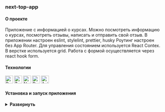 ### next-top-app

#### О проекте
 
 Приложение с информацией о курсах. Можно посмотреть информацию о курсах, посмотреть отзывы, написать и отправить свой отзыв.
 В приложении настроен eslint, stylelint, prettier, husky
 Роутинг настроен без App Router. 
 Для управления состоянием используется React Contex.
 В верстке используется grid. Работа с формой осуществляется через react hook form. 

#### Технологии

<div>
  <img height='25px' src="https://img.shields.io/badge/React-20232A??style=plastic&logo=react&logoColor=61DAFB" alt="React">
  <img height='25px' src="https://img.shields.io/badge/TypeScript-20232A??style=plastic&logo=typescript&logoColor=3178C6" alt="TypeScript">
  <img height='25px' src="https://img.shields.io/badge/Next.js-20232A??style=plastic&logo=nextdotjs&logoColor=000000" alt="Nextjs.">
  <img height='25px' src="https://img.shields.io/badge/React Hook Form-20232A??style=for-the-badge&logo=ReactHookForm&logoColorEC5990" alt="ReactHookForm">
  <img height='25px' src="https://img.shields.io/badge/Axios-20232A??style=for-the-badge&logo=Axios&logoColor=5A29E4" alt="Axios">
</div>

#### Установка и запуск приложения

<details><summary><b>Развернуть</b></summary>

Клонировать репозиторий:

    git clone https://github.com/Mariyazakharova73/next-top-app.git

Установить зависимости:

    npm install

Запустить проект:

    npm run dev

</details>

<!-- [Ссылка на проект next-top-app](https://mariyazakharova73.github.io/)

<div align="center">
  <img width="575" alt="Приложение." src="./src/images/app.png">
</div> -->


